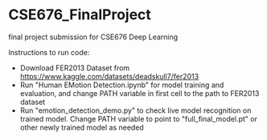 # CSE676_FinalProject
final project submission for CSE676 Deep Learning

Instructions to run code:
- Download FER2013 Dataset from https://www.kaggle.com/datasets/deadskull7/fer2013
- Run "Human EMotion Detection.ipynb" for model training and evaluation, and change PATH variable in first cell to the path to FER2013 dataset
- Run "emotion_detection_demo.py" to check live model recognition on trained model. Change PATH variable to point to "full_final_model.pt" or other newly trained model as needed
